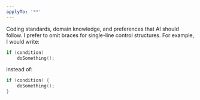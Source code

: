 ```yaml
---
applyTo: '**'
---
```

Coding standards, domain knowledge, and preferences that AI should follow.
I prefer to omit braces for single-line control structures. For example, I would write:

```cpp
if (condition)
    doSomething();
```
instead of:

```cpp
if (condition) {
    doSomething();
}
```

# 